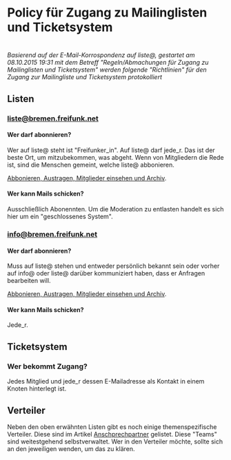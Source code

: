 # Policy für Zugang zu Mailinglisten und Ticketsystem
# 

*Basierend auf der E-Mail-Korrospondenz auf liste@, gestartet am 08.10.2015 19:31 mit dem Betreff "Regeln/Abmachungen für Zugang zu Mailinglisten und Ticketsystem" werden folgende "Richtlinien" für den Zugang zur Mailingliste und Ticketsystem protokolliert*

## Listen

### liste@bremen.freifunk.net
#### Wer darf abonnieren?

Wer auf liste@ steht ist "Freifunker_in". Auf liste@ darf jede_r. Das ist der beste Ort, um mitzubekommen, was abgeht. Wenn von Mitgliedern die Rede ist, sind die Menschen gemeint, welche liste@ abbonieren.

[Abbonieren, Austragen, Mitglieder einsehen und Archiv](https://lists.ffhb.de/mailman/listinfo/ff-bremen).

#### Wer kann Mails schicken?

Ausschließlich Abonennten. Um die Moderation zu entlasten handelt es sich hier um ein "geschlossenes System".


### info@bremen.freifunk.net
#### Wer darf abonnieren?

Muss auf liste@ stehen und entweder persönlich bekannt sein oder vorher
auf info@ oder liste@ darüber kommuniziert haben, dass er Anfragen
bearbeiten will.

[Abbonieren, Austragen, Mitglieder einsehen und Archiv](https://lists.ffhb.de/mailman/listinfo/ff-bremen-info).

#### Wer kann Mails schicken?

Jede_r.


## Ticketsystem
### Wer bekommt Zugang?

Jedes Mitglied und jede_r dessen E-Mailadresse als Kontakt in
einem Knoten hinterlegt ist.

## Verteiler
Neben den oben erwähnten Listen gibt es noch einige themenspezifische Verteiler. Diese sind im Artikel [Anschprechpartner](http://wiki.bremen.freifunk.net/Infrastruktur/Ansprechpartner) gelistet. Diese "Teams" sind weitestgehend selbstverwaltet. Wer in den Verteiler möchte, sollte sich an den jeweiligen wenden, um das zu klären.
